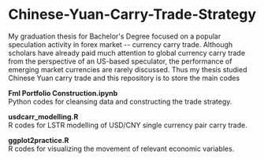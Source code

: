 # Chinese-Yuan-Carry-Trade-Strategy

My graduation thesis for Bachelor's Degree focused on a popular speculation activity in forex market -- currency carry trade. Although scholars have already paid much attention to global currency carry trade from the perspective of an US-based speculator, the performance of emerging market currencies are rarely discussed. Thus my thesis studied Chinese Yuan carry trade and this repository is to store the main codes 

**Fml Portfolio Construction.ipynb**  
Python codes for cleansing data and constructing the trade strategy.

**usdcarr_modelling.R**  
R codes for LSTR modelling of USD/CNY single currency pair carry trade.

**ggplot2practice.R**  
R codes for visualizing the movement of relevant economic variables.

